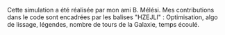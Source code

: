 Cette simulation a été réalisée par mon ami B. Mélési.
Mes contributions dans le code sont encadrées par les balises "HZEJLI" : Optimisation, algo de lissage, légendes, nombre de tours de la Galaxie, temps écoulé.
